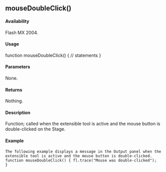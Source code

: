 ## mouseDoubleClick()

#### Availability

Flash MX 2004.

#### Usage

function mouseDoubleClick() {
// statements
}

#### Parameters

None.

#### Returns

Nothing.

#### Description

Function; called when the extensible tool is active and the mouse button is double-clicked on the Stage.

#### Example

```
The following example displays a message in the Output panel when the extensible tool is active and the mouse button is double-clicked.
function mouseDoubleClick() { fl.trace("Mouse was double-clicked");
}

```